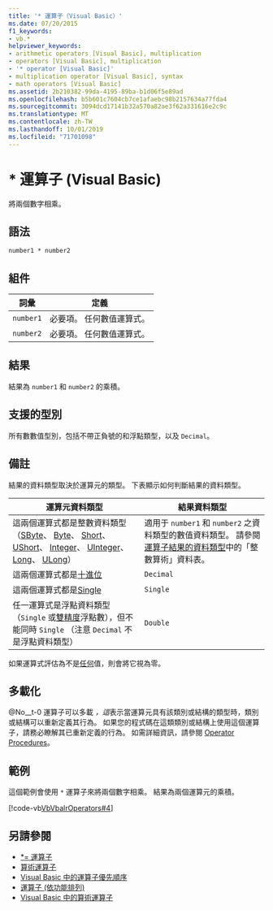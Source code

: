 ```yaml
---
title: '* 運算子（Visual Basic）'
ms.date: 07/20/2015
f1_keywords:
- vb.*
helpviewer_keywords:
- arithmetic operators [Visual Basic], multiplication
- operators [Visual Basic], multiplication
- '* operator [Visual Basic]'
- multiplication operator [Visual Basic], syntax
- math operators [Visual Basic]
ms.assetid: 2b210382-99da-4195-89ba-b1d06f5e89ad
ms.openlocfilehash: b5b601c7604cb7ce1afaebc98b2157634a77fda4
ms.sourcegitcommit: 3094dcd17141b32a570a82ae3f62a331616e2c9c
ms.translationtype: MT
ms.contentlocale: zh-TW
ms.lasthandoff: 10/01/2019
ms.locfileid: "71701098"
---
```

# <a name="-operator-visual-basic"></a>* 運算子 (Visual Basic)
將兩個數字相乘。  
  
## <a name="syntax"></a>語法  
  
```vb  
number1 * number2  
```  
  
## <a name="parts"></a>組件  
  
|詞彙|定義|  
|---|---|  
|`number1`|必要項。 任何數值運算式。|  
|`number2`|必要項。 任何數值運算式。|  
  
## <a name="result"></a>結果  
 結果為 `number1` 和 `number2` 的乘積。  
  
## <a name="supported-types"></a>支援的型別  
 所有數數值型別，包括不帶正負號的和浮點類型，以及 `Decimal`。  
  
## <a name="remarks"></a>備註  
 結果的資料類型取決於運算元的類型。 下表顯示如何判斷結果的資料類型。  
  
|運算元資料類型|結果資料類型|  
|---|---|  
|這兩個運算式都是整數資料類型（[SByte](../../../visual-basic/language-reference/data-types/sbyte-data-type.md)、 [Byte](../../../visual-basic/language-reference/data-types/byte-data-type.md)、 [Short](../../../visual-basic/language-reference/data-types/short-data-type.md)、 [UShort](../../../visual-basic/language-reference/data-types/ushort-data-type.md)、 [Integer](../../../visual-basic/language-reference/data-types/integer-data-type.md)、 [UInteger](../../../visual-basic/language-reference/data-types/uinteger-data-type.md)、 [Long](../../../visual-basic/language-reference/data-types/long-data-type.md)、 [ULong](../../../visual-basic/language-reference/data-types/ulong-data-type.md)）|適用于 `number1` 和 `number2` 之資料類型的數值資料類型。 請參閱[運算子結果的資料類型](../../../visual-basic/language-reference/operators/data-types-of-operator-results.md)中的「整數算術」資料表。|  
|這兩個運算式都是[十進位](../../../visual-basic/language-reference/data-types/decimal-data-type.md)|`Decimal`|  
|這兩個運算式都是[Single](../../../visual-basic/language-reference/data-types/single-data-type.md)|`Single`|  
|任一運算式是浮點資料類型（`Single` 或[雙精度](../../../visual-basic/language-reference/data-types/double-data-type.md)浮點數），但不能同時 `Single` （注意 `Decimal` 不是浮點資料類型）|`Double`|  
  
 如果運算式評估為不是[任何](../../../visual-basic/language-reference/nothing.md)值，則會將它視為零。  
  
## <a name="overloading"></a>多載化  
 @No__t-0 運算子可以多載 *，這*表示當運算元具有該類別或結構的類型時，類別或結構可以重新定義其行為。 如果您的程式碼在這類類別或結構上使用這個運算子，請務必瞭解其已重新定義的行為。 如需詳細資訊，請參閱 [Operator Procedures](../../../visual-basic/programming-guide/language-features/procedures/operator-procedures.md)。  
  
## <a name="example"></a>範例  
 這個範例會使用 `*` 運算子來將兩個數字相乘。 結果為兩個運算元的乘積。  
  
 [!code-vb[VbVbalrOperators#4](~/samples/snippets/visualbasic/VS_Snippets_VBCSharp/VbVbalrOperators/VB/Class1.vb#4)]  
  
## <a name="see-also"></a>另請參閱

- [*= 運算子](../../../visual-basic/language-reference/operators/multiplication-assignment-operator.md)
- [算術運算子](../../../visual-basic/language-reference/operators/arithmetic-operators.md)
- [Visual Basic 中的運算子優先順序](../../../visual-basic/language-reference/operators/operator-precedence.md)
- [運算子 (依功能排列)](../../../visual-basic/language-reference/operators/operators-listed-by-functionality.md)
- [Visual Basic 中的算術運算子](../../../visual-basic/programming-guide/language-features/operators-and-expressions/arithmetic-operators.md)
